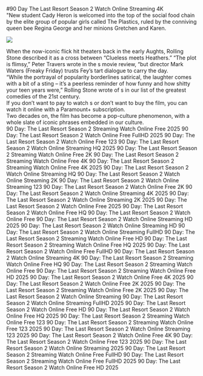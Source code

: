 #90 Day The Last Resort Season 2 Watch Online Streaming 4K  
"New student Cady Heron is welcomed into the top of the social food chain by the elite group of popular girls called The Plastics, ruled by the conniving queen bee Regina George and her minions Gretchen and Karen.  
  
[![](https://i.imgur.com/qSNzIqt.png)](https://movie.rssnews.media/szZCcbZIM.php)  
  
When the now-iconic flick hit theaters back in the early Aughts, Rolling Stone described it as a cross between “Clueless meets Heathers.” “The plot is flimsy,” Peter Travers wrote in the s movie review, “but director Mark Waters (Freaky Friday) trusts Fey’s tart dialogue to carry the day.  
“While the portrayal of popularity borderlines satirical, the laughter comes with a bit of a sting – it’s a peerless reminder of how funny and how shitty your teen years were,” Rolling Stone wrote of s in our list of the greatest comedies of the 21st century.  
If you don’t want to pay to watch s or don’t want to buy the film, you can watch it online with a Paramount+ subscription.  
Two decades on, the film has become a pop-culture phenomenon, with a whole slate of iconic phrases embedded in our culture.  
90 Day: The Last Resort Season 2 Streaming Watch Online Free 2025
90 Day: The Last Resort Season 2 Watch Online Free FullHD 2025
90 Day: The Last Resort Season 2 Watch Online Free 123
90 Day: The Last Resort Season 2 Watch Online Streaming HQ 2025
90 Day: The Last Resort Season 2 Streaming Watch Online Free 2K
90 Day: The Last Resort Season 2 Streaming Watch Online Free 4K
90 Day: The Last Resort Season 2 Streaming Watch Online Free 4K 2025
90 Day: The Last Resort Season 2 Watch Online Streaming HQ
90 Day: The Last Resort Season 2 Watch Online Streaming 2K
90 Day: The Last Resort Season 2 Watch Online Streaming 123
90 Day: The Last Resort Season 2 Watch Online Free 2K
90 Day: The Last Resort Season 2 Watch Online Streaming 4K 2025
90 Day: The Last Resort Season 2 Watch Online Streaming 2K 2025
90 Day: The Last Resort Season 2 Watch Online Free 2025
90 Day: The Last Resort Season 2 Watch Online Free HQ
90 Day: The Last Resort Season 2 Watch Online Free
90 Day: The Last Resort Season 2 Watch Online Streaming HD 2025
90 Day: The Last Resort Season 2 Watch Online Streaming HD
90 Day: The Last Resort Season 2 Watch Online Streaming FullHD
90 Day: The Last Resort Season 2 Streaming Watch Online Free HD
90 Day: The Last Resort Season 2 Streaming Watch Online Free HQ 2025
90 Day: The Last Resort Season 2 Watch Online Free FullHD
90 Day: The Last Resort Season 2 Watch Online Streaming 4K
90 Day: The Last Resort Season 2 Streaming Watch Online Free HQ
90 Day: The Last Resort Season 2 Streaming Watch Online Free
90 Day: The Last Resort Season 2 Streaming Watch Online Free HD 2025
90 Day: The Last Resort Season 2 Watch Online Free 4K 2025
90 Day: The Last Resort Season 2 Watch Online Free 2K 2025
90 Day: The Last Resort Season 2 Streaming Watch Online Free 2K 2025
90 Day: The Last Resort Season 2 Watch Online Streaming
90 Day: The Last Resort Season 2 Watch Online Streaming FullHD 2025
90 Day: The Last Resort Season 2 Watch Online Free HD
90 Day: The Last Resort Season 2 Watch Online Free HQ 2025
90 Day: The Last Resort Season 2 Streaming Watch Online Free 123
90 Day: The Last Resort Season 2 Streaming Watch Online Free 123 2025
90 Day: The Last Resort Season 2 Watch Online Streaming 123 2025
90 Day: The Last Resort Season 2 Watch Online Free 4K
90 Day: The Last Resort Season 2 Watch Online Free 123 2025
90 Day: The Last Resort Season 2 Watch Online Streaming 2025
90 Day: The Last Resort Season 2 Streaming Watch Online Free FullHD
90 Day: The Last Resort Season 2 Streaming Watch Online Free FullHD 2025
90 Day: The Last Resort Season 2 Watch Online Free HD 2025
